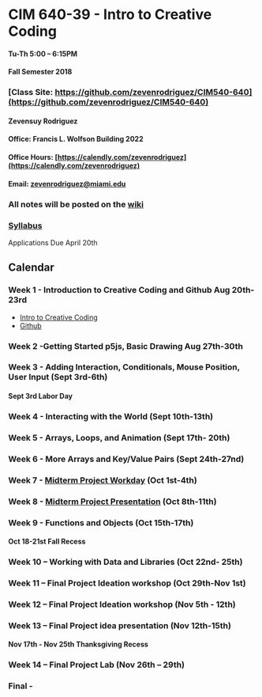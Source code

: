 # CIM 640-39 - Intro to Creative Coding

#### Tu-Th 5:00 – 6:15PM

#### Fall Semester 2018

### [Class Site: https://github.com/zevenrodriguez/CIM540-640](https://github.com/zevenrodriguez/CIM540-640)


#### Zevensuy Rodriguez

#### Office: Francis L. Wolfson Building 2022

#### Office Hours: [https://calendly.com/zevenrodriguez](https://calendly.com/zevenrodriguez)

#### Email: zevenrodriguez@miami.edu

### All notes will be posted on the [wiki](https://github.com/zevenrodriguez/CIM540-640/wiki)

### [Syllabus](CIM640-39-IntrotoCreativeCoding.pdf)


Applications Due April 20th

## Calendar

### Week 1 -  Introduction to Creative Coding and Github Aug 20th-23rd

* [Intro to Creative Coding](https://github.com/zevenrodriguez/CIM540-640/wiki/Intro-To-Creative-Coding)
* [Github](https://github.com/zevenrodriguez/CIM540-640/wiki/Github)

### Week 2 -Getting Started p5js, Basic Drawing Aug 27th-30th

### Week 3 - Adding Interaction, Conditionals, Mouse Position, User Input (Sept 3rd-6th)

#### Sept 3rd Labor Day

### Week 4 - Interacting with the World (Sept 10th-13th)

### Week 5 - Arrays, Loops, and Animation (Sept 17th- 20th)

### Week 6 - More Arrays and Key/Value Pairs (Sept 24th-27nd)

### Week 7 - [Midterm Project Workday](https://github.com/zevenrodriguez/CIM540-640/wiki/Midterm) (Oct 1st-4th)

### Week 8 -  [Midterm Project Presentation](https://github.com/zevenrodriguez/CIM540-640/wiki/Midterm) (Oct 8th-11th)

### Week 9 - Functions and Objects (Oct 15th-17th)

#### Oct 18-21st Fall Recess

### Week 10 – Working with Data and Libraries (Oct 22nd- 25th)

### Week 11 – Final Project Ideation workshop (Oct 29th-Nov 1st)

### Week 12 – Final Project Ideation workshop (Nov 5th - 12th)

### Week 13 – Final Project idea presentation (Nov 12th-15th)

#### Nov 17th - Nov 25th Thanksgiving Recess

### Week 14 – Final Project Lab (Nov 26th – 29th)

### Final -
